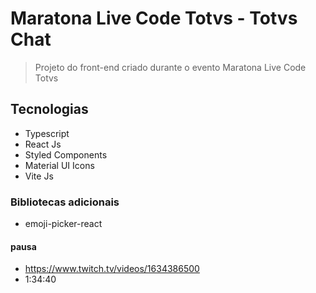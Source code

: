 # Maratona Live Code Totvs - Totvs Chat

> Projeto do front-end criado durante o evento Maratona Live Code Totvs

## Tecnologias

- Typescript
- React Js
- Styled Components
- Material UI Icons
- Vite Js

### Bibliotecas adicionais

- emoji-picker-react

#### pausa

- https://www.twitch.tv/videos/1634386500
- 1:34:40
